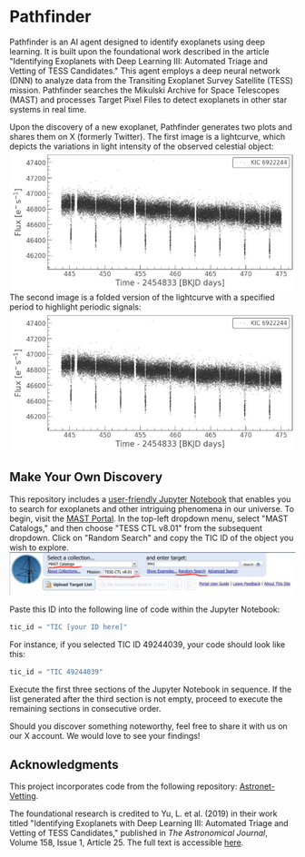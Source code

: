 # Pathfinder

Pathfinder is an AI agent designed to identify exoplanets using deep learning. It is built upon the foundational work described in the article "Identifying Exoplanets with Deep Learning III: Automated Triage and Vetting of TESS Candidates." This agent employs a deep neural network (DNN) to analyze data from the Transiting Exoplanet Survey Satellite (TESS) mission. Pathfinder searches the Mikulski Archive for Space Telescopes (MAST) and processes Target Pixel Files to detect exoplanets in other star systems in real time.

Upon the discovery of a new exoplanet, Pathfinder generates two plots and shares them on X (formerly Twitter). The first image is a lightcurve, which depicts the variations in light intensity of the observed celestial object: 
![Light curve example](lc_example.jpg)
The second image is a folded version of the lightcurve with a specified period to highlight periodic signals:
![Folded example](lc_example.jpg)

## Make Your Own Discovery

This repository includes a [user-friendly Jupyter Notebook](https://colab.research.google.com/github/pathfinder-agent/pathfinder/blob/master/searchyourself.ipynb) that enables you to search for exoplanets and other intriguing phenomena in our universe. To begin, visit the [MAST Portal](https://mast.stsci.edu/portal/Mashup/Clients/Mast/Portal.html). In the top-left dropdown menu, select "MAST Catalogs," and then choose "TESS CTL v8.01" from the subsequent dropdown. Click on "Random Search" and copy the TIC ID of the object you wish to explore.
![MAST header](mast_example.jpg) 

Paste this ID into the following line of code within the Jupyter Notebook:
```python
tic_id = "TIC [your ID here]"
```

For instance, if you selected TIC ID 49244039, your code should look like this:
```python
tic_id = "TIC 49244039"
```

Execute the first three sections of the Jupyter Notebook in sequence. If the list generated after the third section is not empty, proceed to execute the remaining sections in consecutive order.

Should you discover something noteworthy, feel free to share it with us on our X account. We would love to see your findings!

## Acknowledgments

This project incorporates code from the following repository: [Astronet-Vetting](https://github.com/yuliang419/Astronet-Vetting).

The foundational research is credited to Yu, L. et al. (2019) in their work titled "Identifying Exoplanets with Deep Learning III: Automated Triage and Vetting of TESS Candidates," published in *The Astronomical Journal*, Volume 158, Issue 1, Article 25. The full text is accessible [here](http://iopscience.iop.org/article/10.3847/1538-3881/aa9e09/meta).